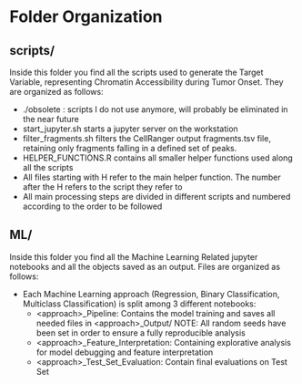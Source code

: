 # Folder Organization

## scripts/
Inside this folder you find all the scripts used to generate the Target Variable, representing Chromatin Accessibility during Tumor Onset.
They are organized as follows:

- ./obsolete : scripts I do not use anymore, will probably be eliminated in the near future
- start_jupyter.sh starts a jupyter server on the workstation
- filter_fragments.sh filters the CellRanger output fragments.tsv file, retaining only fragments falling in a defined set of peaks.
- HELPER_FUNCTIONS.R contains all smaller helper functions used along all the scripts
- All files starting with H refer to the main helper function. The number after the H refers to the script they refer to
- All main processing steps are divided in different scripts and numbered according to the order to be followed

## ML/
Inside this folder you find all the Machine Learning Related jupyter notebooks and all the objects saved as an output. 
Files are organized as follows:
- Each Machine Learning approach (Regression, Binary Classification, Multiclass Classification) is split among 3 different notebooks:
  -  \<approach\>_Pipeline: Contains the model training and saves all needed files in \<approach\>_Output/
    NOTE: All random seeds have been set in order to ensure a fully reproducible analysis
  -  \<approach\>_Feature_Interpretation: Containing explorative analysis for model debugging and feature interpretation
  -  \<approach\>_Test_Set_Evaluation: Contain final evaluations on Test Set
